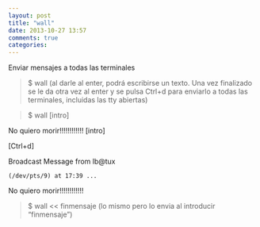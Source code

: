 ```yaml
---
layout: post
title: "wall"
date: 2013-10-27 13:57
comments: true
categories: 
---
```

Enviar mensajes a todas las terminales

>$ wall (al darle al enter, podrá escribirse un texto. Una vez finalizado se le da otra vez al enter y se pulsa Ctrl+d para enviarlo a todas las terminales, incluidas las tty abiertas)

>$ wall [intro]

No quiero morir!!!!!!!!!!!! [intro]

[Ctrl+d]

Broadcast Message from lb@tux                                                  

    (/dev/pts/9) at 17:39 ...                                                                         

No quiero morir!!!!!!!!!!!! 

>$ wall << finmensaje (lo mismo pero lo envia al introducir “finmensaje”)    


